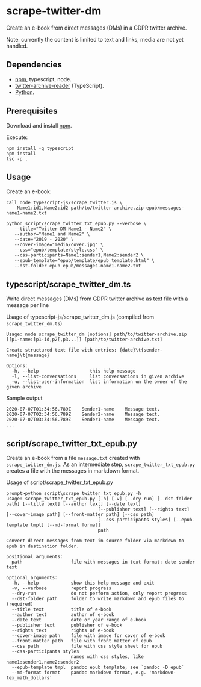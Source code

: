 # scrape-twitter-dm

Create an e-book from direct messages (DMs) in a GDPR twitter archive.

Note: currently the content is limited to text and links, media are not yet handled.

## Dependencies

- [npm](https://www.npmjs.com/), typescript, node.
- [twitter-archive-reader](https://github.com/alkihis/twitter-archive-reader) (TypeScript).
- [Python](https://www.python.org/).

## Prerequisites

Download and install [npm](https://www.npmjs.com/).

Execute:

```Text
npm install -g typescript
npm install
tsc -p .
```

## Usage

Create an e-book:

```Text
call node typescript-js/scrape_twitter.js \
    Name1:id1,Name2:id2 path/to/twitter-archive.zip epub/messages-name1-name2.txt

python script/scrape_twitter_txt_epub.py --verbose \
   --title="Twitter DM Name1 - Name2" \
   --author="Name1 and Name2" \
   --date="2019 - 2020" \
   --cover-image="media/cover.jpg" \
   --css="epub/template/style.css" \
   --css-participants=Name1:sender1,Name2:sender2 \
   --epub-template="epub/template/epub_template.html" \
   --dst-folder epub epub/messages-name1-name2.txt
```

## typescript/scrape_twitter_dm.ts

Write direct messages (DMs) from GDPR twitter archive as text file with a message per line

Usage of typescript-js/scrape_twitter_dm.js (compiled from `scrape_twitter_dm.ts`)

```Text
Usage: node scrape_twitter_dm [options] path/to/twitter-archive.zip [[p1-name:]p1-id,p2[,p3...]] [path/to/twitter-archive.txt]

Create structured text file with entries: {date}\t{sender-name}\t{message}

Options:
  -h, --help                   this help message
  -l, --list-conversations     list conversations in given archive
  -u, --list-user-information  list information on the owner of the given archive
```

Sample output

```Text
2020-07-07T01:34:56.789Z	Sender1-name	Message text.
2020-07-07T02:34:56.789Z	Sender2-name	Message text.
2020-07-07T03:34:56.789Z	Sender1-name	Message text.
...
```

## script/scrape_twitter_txt_epub.py

Create an e-book from a file `message.txt` created with `scrape_twitter_dm.js`. As an intermediate step, `scrape_twitter_txt_epub.py` creates a file with the messages in markdown format.

Usage of script/scrape_twitter_txt_epub.py

```Text
prompt>python script\scrape_twitter_txt_epub.py -h
usage: scrape_twitter_txt_epub.py [-h] [-v] [--dry-run] [--dst-folder path] [--title text] [--author text] [--date text]
                                  [--publisher text] [--rights text] [--cover-image path] [--front-matter path] [--css path]
                                  [--css-participants styles] [--epub-template tmpl] [--md-format format]
                                  path

Convert direct messages from text in source folder via markdown to epub in destination folder.

positional arguments:
  path                  file with messages in text format: date sender text

optional arguments:
  -h, --help            show this help message and exit
  -v, --verbose         report progress
  --dry-run             do not perform action, only report progress
  --dst-folder path     folder to write markdown and epub files to (required)
  --title text          title of e-book
  --author text         author of e-book
  --date text           date or year range of e-book
  --publisher text      publisher of e-book
  --rights text         rights of e-book
  --cover-image path    file with image for cover of e-book
  --front-matter path   file with front matter of epub
  --css path            file with css style sheet for epub
  --css-participants styles
                        names with css styles, like name1:sender1,name2:sender2
  --epub-template tmpl  pandoc epub template; see `pandoc -D epub`
  --md-format format    pandoc markdown format, e.g. 'markdown-tex_math_dollars'
```
